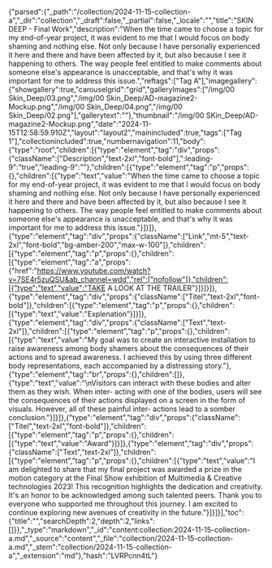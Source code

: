 {"parsed":{"_path":"/collection/2024-11-15-collection-a","_dir":"collection","_draft":false,"_partial":false,"_locale":"","title":"SKIN DEEP - Final Work","description":"When the time came to choose a topic for my end-of-year project, it was evident to me that I would focus on body shaming and nothing else. Not only because I have personally experienced it here and there and have been affected by it, but also because I see it happening to others. The way people feel entitled to make comments about someone else's appearance is unacceptable, and that's why it was important for me to address this issue.","reftags":["Tag A"],"imagegallery":{"showgallery":true,"carouselgrid":"grid","galleryImages":["/img/00 Skin_Deep/03.png","/img/00 Skin_Deep/AD-magazine2-Mockup.png","/img/00 Skin_Deep/04.png","/img/00 Skin_Deep/02.png"],"gallerytext":""},"thumbnail":"/img/00 SKin_Deep/AD-magazine2-Mockup.png","date":"2024-11-15T12:58:59.910Z","layout":"layout2","mainincluded":true,"tags":["Tag 1"],"collectionincluded":true,"numbernavigation":11,"body":{"type":"root","children":[{"type":"element","tag":"div","props":{"className":["Description","text-2xl","font-bold"],":leading-9":"true","leading-9":""},"children":[{"type":"element","tag":"p","props":{},"children":[{"type":"text","value":"When the time came to choose a topic for my end-of-year project, it was evident to me that I would focus on body shaming and nothing else. Not only because I have personally experienced it here and there and have been affected by it, but also because I see it happening to others. The way people feel entitled to make comments about someone else's appearance is unacceptable, and that's why it was important for me to address this issue."}]}]},{"type":"element","tag":"div","props":{"className":["Link","mt-5","text-2xl","font-bold","bg-amber-200","max-w-100"]},"children":[{"type":"element","tag":"p","props":{},"children":[{"type":"element","tag":"a","props":{"href":"https://www.youtube.com/watch?v=7SE4r5zuQSU&ab_channel=wdd","rel":["nofollow"]},"children":[{"type":"text","value":"TAKE A LOOK AT THE TRAILER"}]}]}]},{"type":"element","tag":"div","props":{"className":["Titel","text-2xl","font-bold"]},"children":[{"type":"element","tag":"p","props":{},"children":[{"type":"text","value":"Explenation"}]}]},{"type":"element","tag":"div","props":{"className":["Text","text-2xl"]},"children":[{"type":"element","tag":"p","props":{},"children":[{"type":"text","value":"My goal was to create an interactive installation to raise awareness among body shamers about the consequences of their actions and to spread awareness. I achieved this by using three different body representations, each accompanied by a distressing story."},{"type":"element","tag":"br","props":{},"children":[]},{"type":"text","value":"\nVisitors can interact with these bodies and alter them as they wish. When inter- acting with one of the bodies, users will see the consequences of their actions displayed on a screen in the form of visuals. However, all of these painful inter- actions lead to a somber conclusion."}]}]},{"type":"element","tag":"div","props":{"className":["Titel","text-2xl","font-bold"]},"children":[{"type":"element","tag":"p","props":{},"children":[{"type":"text","value":"Award"}]}]},{"type":"element","tag":"div","props":{"className":["Text","text-2xl"]},"children":[{"type":"element","tag":"p","props":{},"children":[{"type":"text","value":"I am delighted to share that my final project was awarded a prize in the motion category at the Final Show exhibition of Multimedia & Creative technologies 2023! This recognition highlights the dedication and creativity. It's an honor to be acknowledged among such talented peers. Thank you to everyone who supported me throughout this journey. I am excited to continue exploring new avenues of creativity in the future."}]}]}],"toc":{"title":"","searchDepth":2,"depth":2,"links":[]}},"_type":"markdown","_id":"content:collection:2024-11-15-collection-a.md","_source":"content","_file":"collection/2024-11-15-collection-a.md","_stem":"collection/2024-11-15-collection-a","_extension":"md"},"hash":"LVRPcnn4tL"}